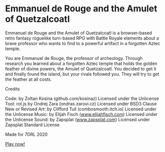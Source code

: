 # Emmanuel de Rouge and the Amulet of Quetzalcoatl

Emmanuel de Rouge and the Amulet of Quetzalcoatl is a browser-based retro fantasy roguelike turn-based RPG with Battle Royale elements about a brave professor who wants to find to a powerful artifact in a forgotten Aztec temple.

You are Emmanuel de Rouge, the professor of archeology. Through research you learned about a forgotten Aztec temple that holds the golden feather of divine powers, the Amulet of Quetzalcoatl.  You decided to get it and finally found the island, but your rivals followed you. They will try to get the feather at all costs.

Credits

Code: by Zoltan Kosina (github.com/kosinaz) Licensed under the Unlicense
Tool: rot.js by Ondrej Zara (ondras.zarovi.cz) Licensed under BSD3 Clause New or Revised
Art: by Clifford Tull (combosmooth.itch.io) Licensed under the Unlicense
Music: by Elijah Fisch (www.elijahfisch.com) Licensed under the Unlicense
Sound: by Zapsplat (www.zapsplat.com) Licensed under Zapsplat Standard License

Made for 7DRL 2020

[Play now!](http://kosinaz.github.io/eraq/)

